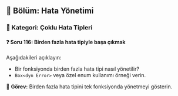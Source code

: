 ## 📘 Bölüm: Hata Yönetimi  
### 🔹 Kategori: Çoklu Hata Tipleri  
#### ❓ Soru 116: Birden fazla hata tipiyle başa çıkmak

Aşağıdakileri açıklayın:

- Bir fonksiyonda birden fazla hata tipi nasıl yönetilir?
- `Box<dyn Error>` veya özel enum kullanımı örneği verin.

🔧 **Görev:** Birden fazla hata tipini tek fonksiyonda yönetmeyi gösterin.
